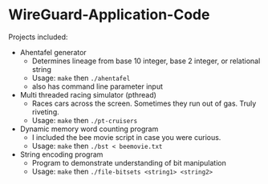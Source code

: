 # WireGuard-Application-Code

Projects included:
* Ahentafel generator
	* Determines lineage from base 10 integer, base 2 integer, or relational string
	* Usage: `make` then `./ahentafel`
	* also has command line parameter input
* Multi threaded racing simulator (pthread)
	* Races cars across the screen. Sometimes they run out of gas. Truly riveting.
	* Usage: `make` then `./pt-cruisers`
* Dynamic memory word counting program
	* I included the bee movie script in case you were curious.
	* Usage: `make` then `./bst < beemovie.txt`
* String encoding program
	* Program to demonstrate understanding of bit manipulation
	* Usage: `make` then `./file-bitsets <string1> <string2>`
